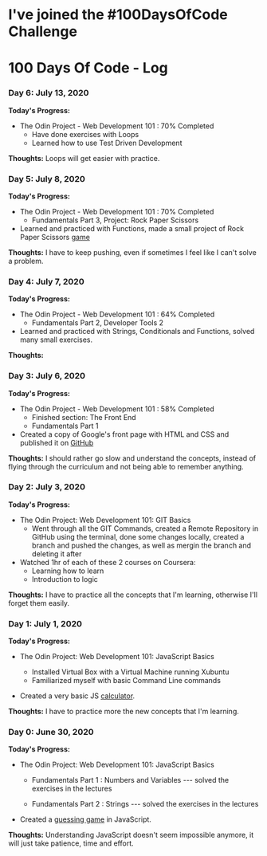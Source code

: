# I've joined the #100DaysOfCode Challenge

# 100 Days Of Code - Log

### Day 6: July 13, 2020

**Today's Progress:**

- The Odin Project - Web Development 101 : 70% Completed
    - Have done exercises with Loops
    - Learned how to use Test Driven Development

**Thoughts:** Loops will get easier with practice.

### Day 5: July 8, 2020

**Today's Progress:**

- The Odin Project - Web Development 101 : 70% Completed
    - Fundamentals Part 3, Project: Rock Paper Scissors
- Learned and practiced with Functions, made a small project of Rock Paper Scissors [game](https://codepen.io/ciprianboziean/pen/zYrjrPe)

**Thoughts:** I have to keep pushing, even if sometimes I feel like I can't solve a problem.

### Day 4: July 7, 2020

**Today's Progress:**

- The Odin Project - Web Development 101 : 64% Completed
    - Fundamentals Part 2, Developer Tools 2
- Learned and practiced with Strings, Conditionals and Functions, solved many small exercises.

**Thoughts:**


### Day 3: July 6, 2020

**Today's Progress:**

- The Odin Project - Web Development 101 : 58% Completed
    - Finished section: The Front End
    - Fundamentals Part 1
- Created a copy of Google's front page with HTML and CSS and published it on [GitHub](https://github.com/bocip/google-homepage)

**Thoughts:** I should rather go slow and understand the concepts, instead of flying through the curriculum and not being able to remember anything.


### Day 2: July 3, 2020

**Today's Progress:**

- The Odin Project: Web Development 101: GIT Basics
    - Went through all the GIT Commands, created a Remote Repository in GitHub using the terminal,
    done some changes locally, created a branch and pushed the changes, as well as mergin the branch and deleting it after
- Watched 1hr of each of these 2 courses on Coursera:
    - Learning how to learn
    - Introduction to logic

**Thoughts:** I have to practice all the concepts that I'm learning, otherwise I'll forget them easily.

### Day 1: July 1, 2020

**Today's Progress:**

- The Odin Project: Web Development 101: JavaScript Basics
    - Installed Virtual Box with a Virtual Machine running Xubuntu
    - Familiarized myself with basic Command Line commands

- Created a very basic JS [calculator](https://codepen.io/ciprianboziean/pen/ExPbMqx).

**Thoughts:** I have to practice more the new concepts that I'm learning.

### Day 0: June 30, 2020

**Today's Progress:**

- The Odin Project: Web Development 101: JavaScript Basics
    - Fundamentals Part 1 : Numbers and Variables --- solved the exercises in the lectures

    - Fundamentals Part 2 : Strings --- solved the exercises in the lectures

- Created a [guessing game](https://codepen.io/ciprianboziean/pen/yLePVLa) in JavaScript.

**Thoughts:** Understanding JavaScript doesn't seem impossible anymore, it will just take patience, time and effort.
